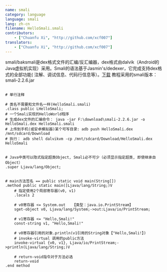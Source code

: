 ```yaml
---
name: smali
category: language
language: smali
lang: zh-cn
filename: HelloSmali.smali
contributors:
    - ["Chuanfu Xi", "http://github.com/xcf007"]
translators:
    - ["Chuanfu Xi", "http://github.com/xcf007"]
---
```


smali/baksmali是dex格式文件的汇编/反汇编器，dex格式由dalvik（Android的Java虚拟机实现）采用。Smali的语法基于Jasmin's/dedexer，它完成支持dex格式的全部功能(
注解、调试信息、代码行信息等）。[下载](https://bitbucket.org/JesusFreke/smali/downloads/)
教程采用的smali版本： smali-2.2.6.jar
```smali

# 单行注释

# 类名不需要和文件名一样(HelloSmali.smali)
.class public LHelloSmali;
# 一个Smali实现的HelloWorld程序
# 生成dex文件的汇编命令： java -jar F:\download\smali-2.2.6.jar -o HelloSmali.dex HelloSmali.smali
# 上传到手机(或安卓模拟器)某个可写目录: adb push HelloSmali.dex /mnt/sdcard/Download
# 执行： adb shell dalvikvm -cp /mnt/sdcard/Download/HelloSmali.dex HelloSmali


# Java中类可以隐式指定超类Object, Smali必不可少（必须显示指定超类, 即使继承自Object）
.super Ljava/lang/Object;


# main方法签名 == public static void main(String[])
.method public static main([Ljava/lang/String;)V
    # 指定使用2个局部寄存器(v0, v1)
    .locals 2
    
    # v0寄存器 <= System.out   【类型：java.io.PrintStream】
    sget-object v0, Ljava/lang/System;->out:Ljava/io/PrintStream;
    
    # v1寄存器 <= "Hello,Smali!"
    const-string v1, "Hello,Smali!"
    
    # v0寄存器引用的对象.println(v1引用的String对象【"Hello,Smali!】)
    # invoke-virtual 调用的public方法
    invoke-virtual {v0, v1}, Ljava/io/PrintStream;->println(Ljava/lang/String;)V
    
    # return-void指令对于方法必选
    return-void
.end method
```
